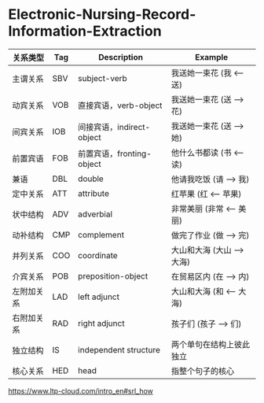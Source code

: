 # Electronic-Nursing-Record-Information-Extraction

关系类型|Tag|Description|Example|
---|---|---|---|
主谓关系|SBV|subject-verb|我送她一束花 (我 <-- 送)
动宾关系|VOB|直接宾语，verb-object|我送她一束花 (送 --> 花)|
间宾关系|IOB|间接宾语，indirect-object|我送她一束花 (送 --> 她)|
前置宾语|FOB|前置宾语，fronting-object|他什么书都读 (书 <-- 读)|
兼语|DBL|double|他请我吃饭 (请 --> 我)|
定中关系|ATT|attribute|红苹果 (红 <-- 苹果)|
状中结构|ADV|adverbial|非常美丽 (非常 <-- 美丽)|
动补结构|CMP|complement|做完了作业 (做 --> 完)|
并列关系|COO|coordinate|大山和大海 (大山 --> 大海)|
介宾关系|POB|preposition-object|在贸易区内 (在 --> 内)|
左附加关系|LAD|left adjunct|大山和大海 (和 <-- 大海)|
右附加关系|RAD|right adjunct|孩子们 (孩子 --> 们)|
独立结构|IS|independent structure|两个单句在结构上彼此独立|
核心关系|HED|head|指整个句子的核心|


https://www.ltp-cloud.com/intro_en#srl_how